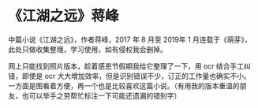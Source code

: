 # 《江湖之远》蒋峰

中篇小说《江湖之远》，作者蒋峰，2017 年 8 月至 2019年 1 月连载于《萌芽》，此处只做收集整理，学习使用，如有侵权我会删掉。

网上只能找到照片版本，趁着感恩节假期我给它整理了一下，用 ocr 结合手工纠错，即使是 ocr 大大增加效率，但是识别错误不少，订正的工作量也确实不小。一方面是图看着方便，再一个也是比较喜欢这篇小说。（有用我的版本重温的朋友，也可以举手之劳帮忙标注一下可能还遗漏的错别字）
